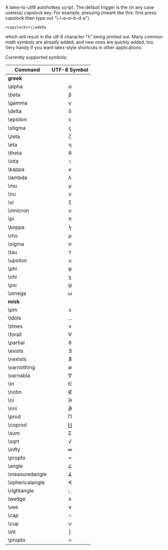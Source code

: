 A latex-to-utf8 autohotkey script.
The default trigger is the (in any case useless) capslock key.
For example, pressing (meant like this: first press capslock then type out "\\-l-a-m-b-d-a")
```
<capslock>+\lambda
```
which will result in the utf-8 character "λ" being printed out. Many common
math symbols are already added, and new ones are quickly added, too.
Very handy if you want latex-style shortcuts in other applications.

Currently supported symbols:


| Command       | UTF-8 Symbol  | 
| ------------- |:-------------:|
| **greek**     |              | 
| \\alpha       |       α      |  
| \\beta        |       β      |  
| \\gamma       |       γ      |  
| \\delta       |       δ      |  
| \\epsilon     |       ε      |  
| \\stigma      |       ϛ      |  
| \\zeta      	|       ζ      | 
| \\eta      	|       η      | 
| \\theta      	|       θ      | 
| \\iota      	|       ι      | 
| \\kappa      	|       κ      | 
| \\lambda      |       λ      | 
| \\mu     		|       μ      |  
| \\nu     		|       ν      |
| \\xi     		|       ξ      |
| \\omicron    	|       ο      |
| \\pi     		|       π      |
| \\koppa     	|       ϟ      |
| \\rho    		|       ρ      |
| \\sigma  		|       σ      |
| \\tau    		|       τ      |
| \\upsilon  	|       υ      |
| \\phi    		|       φ      |
| \\chi    		|       χ      |
| \\psi    		|       ψ      |
| \\omega  		|       ω      |
| **misk**     	|              |
| \\pm  		|       ±      |
| \\ldots  		|       …      |
| \\times  		|       ×      |
| \\forall  	|       ∀      |
| \\partial		|       ∂      |
| \\exists 		|       ∃      |
| \\nexists		|       ∄       |
| \\varnothing	|       ∅       |
| \\varnabla	|       ∇      |
| \In	  		|       ∈      |
| \\notin  		|       ∉       |
| \\ni  		|       ∋      |
| \\nni  		|       ∌       |
| \\prod  		|       Π      |
| \\coprod 		|       ∐       |
| \\sum  		|       Σ      |
| \\sqrt  		|       √      |
| \\infty  		|       ∞      |
| \\propto  	|       ∝      |
| \\angle  		|       ∠      |
| \\measuredangle |     ∡       |
| \\sphericalangle |    ∢       |
| \\rightangle  |       ∟      |
| \\wedge	  	|       ∧      |
| \\vee		  	|       ∨      |
| \\cap 	  	|       ∩      |
| \\cup		  	|       ∪      |
| \\int  		|       ∫      |
| \\propto  	|       ∝      |





